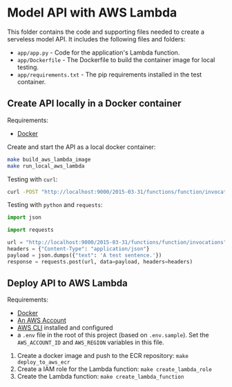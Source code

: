 # Model API with AWS Lambda

This folder contains the code and supporting files needed to create a serveless model API.
It includes the following files and folders:

- `app/app.py` - Code for the application's Lambda function.
- `app/Dockerfile` - The Dockerfile to build the container image for local testing.
- `app/requirements.txt` - The pip requirements installed in the test container.

## Create API locally in a Docker container

Requirements:

- [Docker](https://docs.docker.com/get-docker/)

Create and start the API as a local docker container:

```bash
make build_aws_lambda_image
make run_local_aws_lambda
```

Testing with `curl`:

```bash
curl -POST "http://localhost:9000/2015-03-31/functions/function/invocations" -d '{"text": "A test sentence."}'
```

Testing with `python` and `requests`:

```python
import json

import requests

url = "http://localhost:9000/2015-03-31/functions/function/invocations"
headers = {"Content-Type": "application/json"}
payload = json.dumps({"text": 'A test sentence.'})
response = requests.post(url, data=payload, headers=headers)
```

## Deploy API to AWS Lambda

Requirements:

- [Docker](https://docs.docker.com/get-docker/)
- [An AWS Account](https://portal.aws.amazon.com/gp/aws/developer/registration/index.html?nc2=h_ct&src=header_signup)
- [AWS CLI](https://aws.amazon.com/cli/) installed and configured
- a `.env` file in the root of this project (based on `.env.sample`). Set the `AWS_ACCOUNT_ID` and `AWS_REGION` variables in this file.


1. Create a docker image and push to the ECR repository: `make deploy_to_aws_ecr`
2. Create a IAM role for the Lambda function: `make create_lambda_role`
3. Create the Lambda function: `make create_lambda_function`
